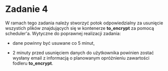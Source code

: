 # Zadanie 4

W ramach tego zadania należy stworzyć potok odpowiedzialny za usunięcie wszystich plików znajdujących się w kontenerze **to_encrypt** za pomocą scheduler'a. Wytyczne do poprawnej realizacji zadania:

- dane powinny być usuwane co 5 minut,

- 2 minuty przed usunięciem danych do użytkownika powinien zostać wysłany email z informacją o planowanym opróżnieniu zawartości fodleru **to_encrypt**.
